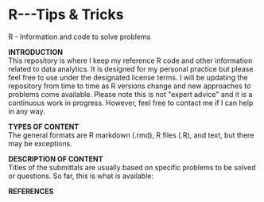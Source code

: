 # R---Tips & Tricks
R - Information and code to solve problems  

**INTRODUCTION**  
This repository is where I keep my reference R code and other information related to data analytics.  It is designed for my personal practice but please feel free to use under the designated license terms. I will be updating the repository from time to time as R versions change and new approaches to problems come available.  Please note this is not "expert advice" and it is a continuous work in progress. However, feel free to contact me if I can help in any way. 

**TYPES OF CONTENT**   
The general formats are R markdown (.rmd), R files (.R), and text, but there may be exceptions.

**DESCRIPTION OF CONTENT**  
Titles of the submittals are usually based on specific problems to be solved or questions. So far, this is what is available:

**REFERENCES**
